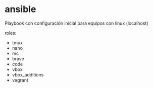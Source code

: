 # ansible
Playbook con configuración inicial para equipos con linux (localhost) 

roles:	 
- tmux
- nano
- mc
- brave
- code
- vbox
- vbox_additions
- vagrant

